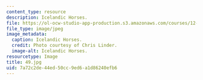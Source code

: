 ```yaml
---
content_type: resource
description: Icelandic Horses.
file: https://ol-ocw-studio-app-production.s3.amazonaws.com/courses/12-753-geodynamics-seminar-spring-2006/7a72c2de44ed50cc9ed6a1d86240efb6_49.jpg
file_type: image/jpeg
image_metadata:
  caption: Icelandic Horses.
  credit: Photo courtesy of Chris Linder.
  image-alt: Icelandic Horses.
resourcetype: Image
title: 49.jpg
uid: 7a72c2de-44ed-50cc-9ed6-a1d86240efb6
---
```

